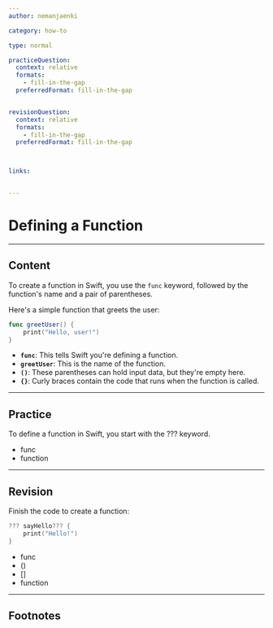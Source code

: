 ```yaml
---
author: nemanjaenki

category: how-to

type: normal

practiceQuestion:
  context: relative
  formats:
    - fill-in-the-gap
  preferredFormat: fill-in-the-gap


revisionQuestion:
  context: relative
  formats:
    - fill-in-the-gap
  preferredFormat: fill-in-the-gap



links:


---
```


# Defining a Function

---
## Content

To create a function in Swift, you use the `func` keyword, followed by the function's name and a pair of parentheses.

Here's a simple function that greets the user:

```swift
func greetUser() {
    print("Hello, user!")
}
```

- **`func`**: This tells Swift you're defining a function.
- **`greetUser`**: This is the name of the function.
- **`()`**: These parentheses can hold input data, but they're empty here.
- **`{}`**: Curly braces contain the code that runs when the function is called.


---
## Practice

To define a function in Swift, you start with the ??? keyword.

- func
- function


---
## Revision

Finish the code to create a function:

```swift
??? sayHello??? {
    print("Hello!")
}
```

- func
- ()
- []
- function


---
## Footnotes


